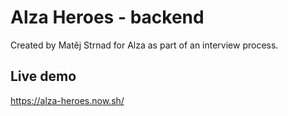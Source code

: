 # Alza Heroes - backend

Created by Matěj Strnad for Alza as part of an interview process.

## Live demo

https://alza-heroes.now.sh/
